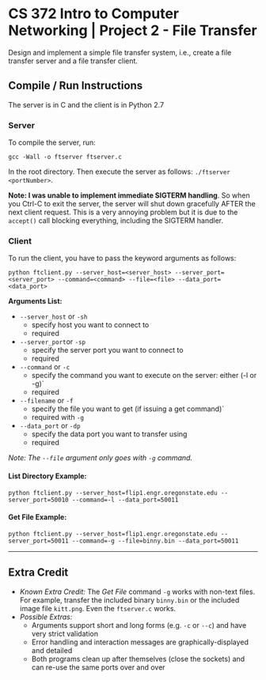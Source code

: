 # CS 372 Intro to Computer Networking | Project 2 - File Transfer
Design and implement a simple file transfer system, i.e., create a file transfer server and a file transfer client.

## Compile / Run Instructions
The server is in C and the client is in Python 2.7

### Server
To compile the server, run:

`gcc -Wall -o ftserver ftserver.c`

In the root directory. Then execute the server as follows: `./ftserver <portNumber>`.

**Note: I was unable to implement immediate SIGTERM handling**. So when you Ctrl-C to exit the server, the server will shut down gracefully AFTER the next client request. This is a very annoying problem but it is due to the `accept()` call blocking everything, including the SIGTERM handler.

### Client
To run the client, you have to pass the keyword arguments as follows:

`python ftclient.py --server_host=<server_host> --server_port=<server_port> --command=<command> --file=<file> --data_port=<data_port>`

**Arguments List:**

- `--server_host` or `-sh`
  - specify host you want to connect to
  - required
- `--server_port`or `-sp`
  - specify the server port you want to connect to
  - required
- `--command` or `-c`
  - specify the command you want to execute on the server: either (-l or -g)`
  - required
- `--filename` or `-f`
  - specify the file you want to get (if issuing a get command)`
  - required with `-g`
- `--data_port` or `-dp`
  - specify the data port you want to transfer using
  - required

_Note: The `--file` argument only goes with `-g` command._
 
#### List Directory Example:
 `python ftclient.py --server_host=flip1.engr.oregonstate.edu --server_port=50010 --command=-l --data_port=50011`

#### Get File Example:
 `python ftclient.py --server_host=flip1.engr.oregonstate.edu --server_port=50011 --command=-g --file=binny.bin --data_port=50011`

---
## Extra Credit
  - _Known Extra Credit:_ The _Get File_ command `-g` works with non-text files. For example, transfer the included binary `binny.bin` or the included image file `kitt.png`. Even the `ftserver.c` works.
  - _Possible Extras:_
    - Arguments support short and long forms (e.g. `-c` or `--c`) and have very strict validation
    - Error handling and interaction messages are graphically-displayed and detailed
    - Both programs clean up after themselves (close the sockets) and can re-use the same ports over and over
